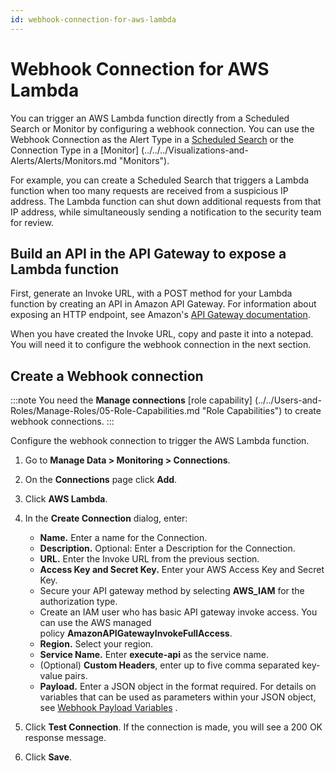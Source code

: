 ```yaml
---
id: webhook-connection-for-aws-lambda
---
```


# Webhook Connection for AWS Lambda

You can trigger an AWS Lambda function directly from a Scheduled Search or Monitor by configuring a webhook connection. You can use the Webhook Connection as the Alert Type in a [Scheduled Search](schedule-searches-webhook-connections.md) or the Connection Type in a [Monitor] (../../../Visualizations-and-Alerts/Alerts/Monitors.md "Monitors").

For example, you can create a Scheduled Search that triggers a Lambda function when too many requests are received from a suspicious IP address. The Lambda function can shut down additional requests from that IP address, while simultaneously sending a notification to the security team for review.

## Build an API in the API Gateway to expose a Lambda function

First, generate an Invoke URL, with a POST method for your Lambda function by creating an API in Amazon API Gateway. For information about exposing an HTTP endpoint, see Amazon's [API Gateway documentation](https://docs.aws.amazon.com/apigateway/latest/developerguide/getting-started.html).

When you have created the Invoke URL, copy and paste it into a notepad. You will need it to configure the webhook connection in the next section.

## Create a Webhook connection

:::note
You need the **Manage connections** [role capability] (../../Users-and-Roles/Manage-Roles/05-Role-Capabilities.md "Role Capabilities") to create webhook connections.
:::

Configure the webhook connection to trigger the AWS Lambda function.

1. Go to **Manage Data \> Monitoring \> Connections**.
1. On the **Connections** page click **Add**.
1. Click **AWS Lambda**.
1. In the **Create Connection** dialog, enter: 
    
    * **Name.** Enter a name for the Connection. 
    * **Description.** Optional: Enter a Description for the Connection. 
    * **URL.** Enter the Invoke URL from the previous section. 
    * **Access Key and Secret Key.** Enter your AWS Access Key and Secret Key.
    * Secure your API gateway method by selecting **AWS_IAM** for the authorization type. 
    * Create an IAM user who has basic API gateway invoke access. You can use the AWS managed policy **AmazonAPIGatewayInvokeFullAccess**.
    * **Region.** Select your region. 
    * **Service Name.** Enter **execute-api** as the service name. 
    * (Optional) **Custom Headers**, enter up to five comma separated key-value pairs. 
    * **Payload.** Enter a JSON object in the format required. For details on variables that can be used as parameters within your JSON object, see [Webhook Payload Variables](set-up-webhook-connections.md) . 

5.  Click **Test Connection**. If the connection is made, you will see a 200 OK response message.
6.  Click **Save**.

